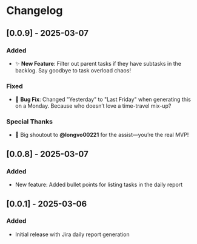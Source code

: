 # Changelog

## [0.0.9] - 2025-03-07

### Added
- ✨ **New Feature**: Filter out parent tasks if they have subtasks in the backlog. Say goodbye to task overload chaos!

### Fixed
- 🐛 **Bug Fix**: Changed "Yesterday" to "Last Friday" when generating this on a Monday. Because who doesn’t love a time-travel mix-up?

### Special Thanks
- 🙌 Big shoutout to **@longvo00221** for the assist—you’re the real MVP!

## [0.0.8] - 2025-03-07
### Added
- New feature: Added bullet points for listing tasks in the daily report

## [0.0.1] - 2025-03-06
### Added
- Initial release with Jira daily report generation
